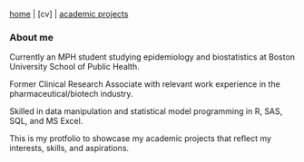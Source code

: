 [home](thyangjes.github.io/) | [cv] | [academic projects](https://thyangjes.github.io//project.html) 

### About me

Currently an MPH student studying epidemiology and biostatistics at Boston University School of Public Health.

Former Clinical Research Associate with relevant work experience in the pharmaceutical/biotech industry.

Skilled in data manipulation and statistical model programming in R, SAS, SQL, and MS Excel.



This is my protfolio to showcase my academic projects that reflect my interests, skills, and aspirations. 
